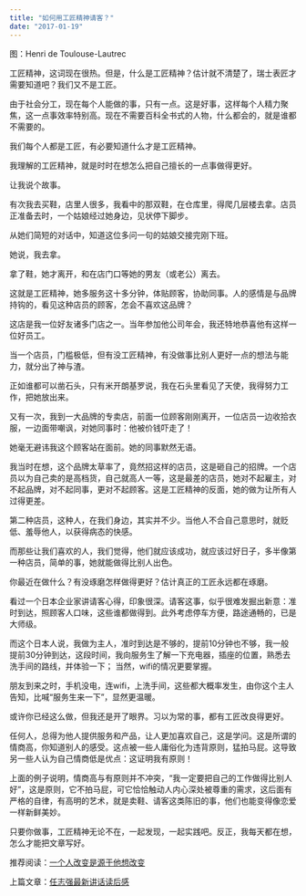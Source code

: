 ```yaml
---
title: "如何用工匠精神请客？"
date: "2017-01-19"
---
```


图：Henri de Toulouse-Lautrec

工匠精神，这词现在很热。但是，什么是工匠精神？估计就不清楚了，瑞士表匠才需要知道吧？我们又不是工匠。

由于社会分工，现在每个人能做的事，只有一点。这是好事，这样每个人精力聚焦，这一点事效率特别高。现在不需要百科全书式的人物，什么都会的，就是谁都不需要的。

我们每个人都是工匠，有必要知道什么才是工匠精神。

我理解的工匠精神，就是时时在想怎么把自己擅长的一点事做得更好。

让我说个故事。

有次我去买鞋，店里人很多，我看中的那双鞋，在仓库里，得爬几层楼去拿。店员正准备去时，一个姑娘经过她身边，见状停下脚步。

从她们简短的对话中，知道这位多问一句的姑娘交接完刚下班。

她说，我去拿。

拿了鞋，她才离开，和在店门口等她的男友（或老公）离去。

这就是工匠精神，她多服务这十多分钟，体贴顾客，协助同事。人的感情是与品牌持钩的，看见这种店员的顾客，怎会不喜欢这品牌？

这店是我一位好友诸多门店之一。当年参加他公司年会，我还特地恭喜他有这样一位好员工。

当一个店员，门槛极低，但有没工匠精神，有没做事比别人更好一点的想法与能力，就分出了神与渣。

正如谁都可以凿石头，只有米开朗基罗说，我在石头里看见了天使，我得努力工作，把她放出来。

又有一次，我到一大品牌的专卖店，前面一位顾客刚刚离开，一位店员一边收拾衣服，一边面带嘲讽，对她同事时：他被价钱吓走了！  

她毫无避讳我这个顾客站在面前。她的同事默然无语。

我当时在想，这个品牌太草率了，竟然招这样的店员，这是砸自己的招牌。一个店员以为自己卖的是高档货，自己就高人一等，这是最差的店员，她对不起雇主，对不起品牌，对不起同事，更对不起顾客。这是工匠精神的反面，她的做为让所有人过得更差。

第二种店员，这种人，在我们身边，其实并不少。当他人不合自己意思时，就贬低、羞辱他人，以获得病态的快感。  

而那些让我们喜欢的人，我们觉得，他们就应该成功，就应该过好日子，多半像第一种店员，简单的事，她就能做得比别人出色。

你最近在做什么？有没琢磨怎样做得更好？估计真正的工匠永远都在琢磨。

看过一个日本企业家讲请客心得，印象很深。请客这事，似乎很难发掘出新意：准时到达，照顾客人口味，这些谁都做得到。此外考虑停车方便，路途通畅的，已是大师级。

而这个日本人说，我做为主人，准时到达是不够的，提前10分钟也不够，我一般提前30分钟到达，这段时间，我向服务生了解一下充电器，插座的位置，熟悉去洗手间的路线，并体验一下； 当然，wifi的情况更要掌握。

朋友到来之时，手机没电，连wifi，上洗手间，这些都大概率发生，由你这个主人告知，比喊“服务生来一下”，显然更温暖。

或许你已经这么做，但我还是开了眼界。习以为常的事，都有工匠改良得更好。

任何人，总得为他人提供服务和产品，让人更加喜欢自己，这是学问。这是所谓的情商高，你知道别人的感受。这点被一些人庸俗化为违背原则，猛拍马屁。这导致另一些人认为自己情商低是优点：这证明我有原则！

上面的例子说明，情商高与有原则并不冲突，“我一定要把自己的工作做得比别人好”，这是原则，它不拍马屁，可它恰恰触动人内心深处被尊重的需求，这后面有严格的自律，有高明的艺术，就是卖鞋、请客这类陈旧的事，他们也能变得像恋爱一样新鲜美妙。

只要你做事，工匠精神无论不在，一起发现，一起实践吧。反正，我每天都在想，怎么才能把文章写好。

推荐阅读：[一个人改变是源于他想改变](http://mp.weixin.qq.com/s?__biz=MjM5NDU0Mjk2MQ==&mid=2651622649&idx=1&sn=4b6dac52b31aa8b575c2c6846f0323a4&chksm=bd7e08e78a0981f1dec615c81abeb1658c151e8877273ec586c32877d0935445cb5116a8a1db&scene=21#wechat_redirect)

上篇文章：[任志强最新讲话读后感](http://mp.weixin.qq.com/s?__biz=MjM5NDU0Mjk2MQ==&mid=2651622691&idx=1&sn=9d3c4925a9bb78bb02b01e48508dc01a&chksm=bd7e093d8a09802be27a171210f38dedd83244adba706eee861140cf3ee2473917c6e845d62c&scene=21#wechat_redirect)
